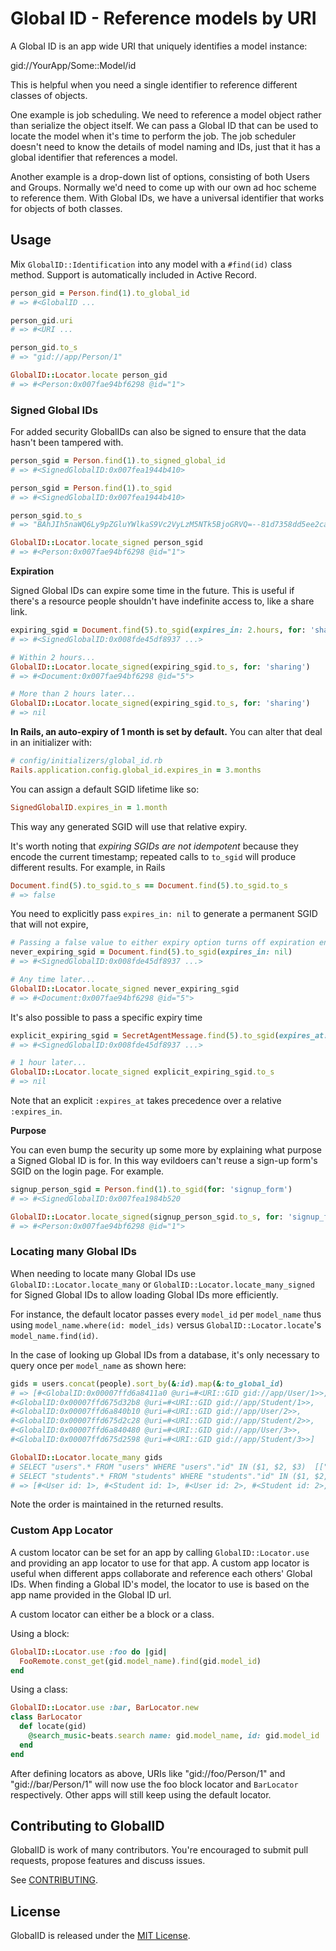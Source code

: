 # Global ID - Reference models by URI

A Global ID is an app wide URI that uniquely identifies a model instance:

  gid://YourApp/Some::Model/id

This is helpful when you need a single identifier to reference different
classes of objects.

One example is job scheduling. We need to reference a model object rather than
serialize the object itself. We can pass a Global ID that can be used to locate
the model when it's time to perform the job. The job scheduler doesn't need to know
the details of model naming and IDs, just that it has a global identifier that
references a model.

Another example is a drop-down list of options, consisting of both Users and Groups.
Normally we'd need to come up with our own ad hoc scheme to reference them. With Global
IDs, we have a universal identifier that works for objects of both classes.


## Usage

Mix `GlobalID::Identification` into any model with a `#find(id)` class method.
Support is automatically included in Active Record.

```ruby
person_gid = Person.find(1).to_global_id
# => #<GlobalID ...

person_gid.uri
# => #<URI ...

person_gid.to_s
# => "gid://app/Person/1"

GlobalID::Locator.locate person_gid
# => #<Person:0x007fae94bf6298 @id="1">
```

### Signed Global IDs

For added security GlobalIDs can also be signed to ensure that the data hasn't been tampered with.

```ruby
person_sgid = Person.find(1).to_signed_global_id
# => #<SignedGlobalID:0x007fea1944b410>

person_sgid = Person.find(1).to_sgid
# => #<SignedGlobalID:0x007fea1944b410>

person_sgid.to_s
# => "BAhJIh5naWQ6Ly9pZGluYWlkaS9Vc2VyLzM5NTk5BjoGRVQ=--81d7358dd5ee2ca33189bb404592df5e8d11420e"

GlobalID::Locator.locate_signed person_sgid
# => #<Person:0x007fae94bf6298 @id="1">
```

**Expiration**

Signed Global IDs can expire some time in the future. This is useful if there's a resource
people shouldn't have indefinite access to, like a share link.

```ruby
expiring_sgid = Document.find(5).to_sgid(expires_in: 2.hours, for: 'sharing')
# => #<SignedGlobalID:0x008fde45df8937 ...>

# Within 2 hours...
GlobalID::Locator.locate_signed(expiring_sgid.to_s, for: 'sharing')
# => #<Document:0x007fae94bf6298 @id="5">

# More than 2 hours later...
GlobalID::Locator.locate_signed(expiring_sgid.to_s, for: 'sharing')
# => nil
```

**In Rails, an auto-expiry of 1 month is set by default.** You can alter that deal
in an initializer with:

```ruby
# config/initializers/global_id.rb
Rails.application.config.global_id.expires_in = 3.months
```

You can assign a default SGID lifetime like so:

```ruby
SignedGlobalID.expires_in = 1.month
```

This way any generated SGID will use that relative expiry.

It's worth noting that _expiring SGIDs are not idempotent_ because they encode the current timestamp; repeated calls to `to_sgid` will produce different results. For example, in Rails

```ruby
Document.find(5).to_sgid.to_s == Document.find(5).to_sgid.to_s
# => false
```

You need to explicitly pass `expires_in: nil` to generate a permanent SGID that will not expire,

```ruby
# Passing a false value to either expiry option turns off expiration entirely.
never_expiring_sgid = Document.find(5).to_sgid(expires_in: nil)
# => #<SignedGlobalID:0x008fde45df8937 ...>

# Any time later...
GlobalID::Locator.locate_signed never_expiring_sgid
# => #<Document:0x007fae94bf6298 @id="5">
```

It's also possible to pass a specific expiry time

```ruby
explicit_expiring_sgid = SecretAgentMessage.find(5).to_sgid(expires_at: Time.now.advance(hours: 1))
# => #<SignedGlobalID:0x008fde45df8937 ...>

# 1 hour later...
GlobalID::Locator.locate_signed explicit_expiring_sgid.to_s
# => nil
```
Note that an explicit `:expires_at` takes precedence over a relative `:expires_in`.

**Purpose**

You can even bump the security up some more by explaining what purpose a Signed Global ID is for.
In this way evildoers can't reuse a sign-up form's SGID on the login page. For example.

```ruby
signup_person_sgid = Person.find(1).to_sgid(for: 'signup_form')
# => #<SignedGlobalID:0x007fea1984b520

GlobalID::Locator.locate_signed(signup_person_sgid.to_s, for: 'signup_form')
# => #<Person:0x007fae94bf6298 @id="1">
```

### Locating many Global IDs

When needing to locate many Global IDs use `GlobalID::Locator.locate_many` or `GlobalID::Locator.locate_many_signed` for Signed Global IDs to allow loading
Global IDs more efficiently.

For instance, the default locator passes every `model_id` per `model_name` thus
using `model_name.where(id: model_ids)` versus `GlobalID::Locator.locate`'s `model_name.find(id)`.

In the case of looking up Global IDs from a database, it's only necessary to query
once per `model_name` as shown here:

```ruby
gids = users.concat(people).sort_by(&:id).map(&:to_global_id)
# => [#<GlobalID:0x00007ffd6a8411a0 @uri=#<URI::GID gid://app/User/1>>,
#<GlobalID:0x00007ffd675d32b8 @uri=#<URI::GID gid://app/Student/1>>,
#<GlobalID:0x00007ffd6a840b10 @uri=#<URI::GID gid://app/User/2>>,
#<GlobalID:0x00007ffd675d2c28 @uri=#<URI::GID gid://app/Student/2>>,
#<GlobalID:0x00007ffd6a840480 @uri=#<URI::GID gid://app/User/3>>,
#<GlobalID:0x00007ffd675d2598 @uri=#<URI::GID gid://app/Student/3>>]

GlobalID::Locator.locate_many gids
# SELECT "users".* FROM "users" WHERE "users"."id" IN ($1, $2, $3)  [["id", 1], ["id", 2], ["id", 3]]
# SELECT "students".* FROM "students" WHERE "students"."id" IN ($1, $2, $3)  [["id", 1], ["id", 2], ["id", 3]]
# => [#<User id: 1>, #<Student id: 1>, #<User id: 2>, #<Student id: 2>, #<User id: 3>, #<Student id: 3>]
```

Note the order is maintained in the returned results.

### Custom App Locator

A custom locator can be set for an app by calling `GlobalID::Locator.use` and providing an app locator to use for that app.
A custom app locator is useful when different apps collaborate and reference each others' Global IDs.
When finding a Global ID's model, the locator to use is based on the app name provided in the Global ID url.

A custom locator can either be a block or a class.

Using a block:

```ruby
GlobalID::Locator.use :foo do |gid|
  FooRemote.const_get(gid.model_name).find(gid.model_id)
end
```

Using a class:

```ruby
GlobalID::Locator.use :bar, BarLocator.new
class BarLocator
  def locate(gid)
    @search_music-beats.search name: gid.model_name, id: gid.model_id
  end
end
```

After defining locators as above, URIs like "gid://foo/Person/1" and "gid://bar/Person/1" will now use the foo block locator and `BarLocator` respectively.
Other apps will still keep using the default locator.

## Contributing to GlobalID

GlobalID is work of many contributors. You're encouraged to submit pull requests, propose
features and discuss issues.

See [CONTRIBUTING](CONTRIBUTING.md).

## License
GlobalID is released under the [MIT License](http://www.opensource.org/licenses/MIT).
